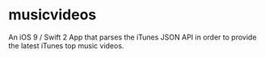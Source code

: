 # musicvideos
An iOS 9 / Swift 2 App that parses the iTunes JSON API in order to provide the latest iTunes top music videos.
